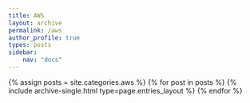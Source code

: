 ```yaml
---
title: AWS
layout: archive
permalink: /aws
author_profile: true
types: posts
sidebar:
    nav: "docs"
---
```


{% assign posts = site.categories.aws %}
{% for post in posts %}
    {% include archive-single.html type=page.entries_layout %}
{% endfor %}